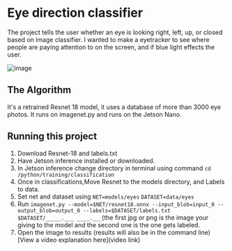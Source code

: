 # Eye direction classifier

 The project tells the user whether an eye is looking right, left, up, or closed based on image classifier. I wanted to make a eyetracker to see where people are paying attention to on the screen, and if blue light effects the user.  

![image](https://drive.google.com/uc?export=view&id=12cQDOJ39IpAPOFk8sf5eBTeZPqjfLDKh)

## The Algorithm

It's a retrained Resnet 18 model, it uses a database of more than 3000 eye photos. It runs on imagenet.py and runs on the Jetson Nano. 

## Running this project

1. Download Resnet-18 and labels.txt
2. Have Jetson inference installed or downloaded.
3. In Jetson inference change directory in terminal using command ```cd /python/training/classification```
4. Once in classifications,Move Resnet to the models directory, and Labels to data.
5. Set net and dataset using ```NET=models/eyes``` ```DATASET=data/eyes```
6. Run ```imagenet.py --model=$NET/resnet18.onnx --input_blob=input_0 --output_blob=output_0 --labels=$DATASET/labels.txt $DATASET/_____.___ ____.___```(the first jpg or png is the image your giving to the model and the second one is the one gets labeled.
7. Open the image to results (results will also be in the command line)
[View a video explanation here](video link)
